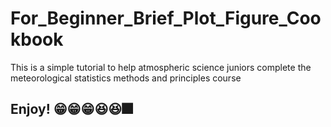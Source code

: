 # For_Beginner_Brief_Plot_Figure_Cookbook
 This is a simple tutorial to help atmospheric science juniors complete the meteorological statistics methods and principles course


## Enjoy! 😁😁😁😆😆🎆
